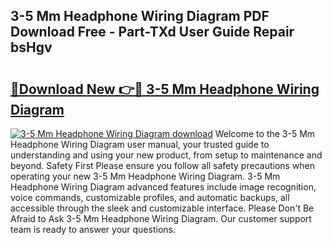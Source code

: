 ## 3-5 Mm Headphone Wiring Diagram PDF Download Free - Part-TXd User Guide Repair bsHgv

# <h2><a href="http://dfpujl.blite.top/?on=3-5+Mm+Headphone+Wiring+Diagram">🔗Download New 👉🔴 3-5 Mm Headphone Wiring Diagram</a></h2>

[![3-5 Mm Headphone Wiring Diagram download](https://i.imgur.com/lujVjoI.png)](http://dfpujl.blite.top/?on=3-5+Mm+Headphone+Wiring+Diagram)
Welcome to the 3-5 Mm Headphone Wiring Diagram user manual, your trusted guide to understanding and using your new product, from setup to maintenance and beyond. Safety First Please ensure you follow all safety precautions when operating your new 3-5 Mm Headphone Wiring Diagram. 3-5 Mm Headphone Wiring Diagram advanced features include image recognition, voice commands, customizable profiles, and automatic backups, all accessible through the sleek and customizable interface. Please Don't Be Afraid to Ask 3-5 Mm Headphone Wiring Diagram. Our customer support team is ready to answer your questions.
